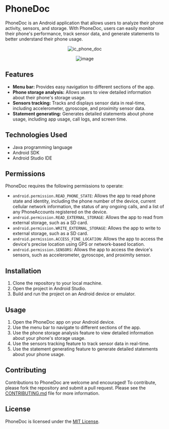 # PhoneDoc

PhoneDoc is an Android application that allows users to analyze their phone activity, sensors, and storage. With PhoneDoc, users can easily monitor their phone's performance, track sensor data, and generate statements to better understand their phone usage.


<div align="center">
  
  ![ic_phone_doc](https://github.com/snawaza243/phone-doc-app/assets/91892524/3e14af05-2b5f-4457-9068-1132ac9b4586)
  
</div>

<div align="center">
  
![image](https://github.com/snawaza243/phone-doc-app/assets/91892524/c24043cd-8ffe-4eee-bd1a-1834756f1518)
  
</div>


## Features

- **Menu bar:** Provides easy navigation to different sections of the app.
- **Phone storage analysis:** Allows users to view detailed information about their phone's storage usage.
- **Sensors tracking:** Tracks and displays sensor data in real-time, including accelerometer, gyroscope, and proximity sensor data.
- **Statement generating:** Generates detailed statements about phone usage, including app usage, call logs, and screen time.


## Technologies Used

- Java programming language
- Android SDK
- Android Studio IDE

## Permissions

PhoneDoc requires the following permissions to operate:

- `android.permission.READ_PHONE_STATE`: Allows the app to read phone state and identity, including the phone number of the device, current cellular network information, the status of any ongoing calls, and a list of any PhoneAccounts registered on the device.
- `android.permission.READ_EXTERNAL_STORAGE`: Allows the app to read from external storage, such as a SD card.
- `android.permission.WRITE_EXTERNAL_STORAGE`: Allows the app to write to external storage, such as a SD card.
- `android.permission.ACCESS_FINE_LOCATION`: Allows the app to access the device's precise location using GPS or network-based location.
- `android.permission.SENSORS`: Allows the app to access the device's sensors, such as accelerometer, gyroscope, and proximity sensor.

## Installation

1. Clone the repository to your local machine.
2. Open the project in Android Studio.
3. Build and run the project on an Android device or emulator.

## Usage

1. Open the PhoneDoc app on your Android device.
2. Use the menu bar to navigate to different sections of the app.
3. Use the phone storage analysis feature to view detailed information about your phone's storage usage.
4. Use the sensors tracking feature to track sensor data in real-time.
5. Use the statement generating feature to generate detailed statements about your phone usage.

## Contributing

Contributions to PhoneDoc are welcome and encouraged! To contribute, please fork the repository and submit a pull request. Please see the [CONTRIBUTING.md](CONTRIBUTING.md) file for more information.

## License

PhoneDoc is licensed under the [MIT License](LICENSE).

